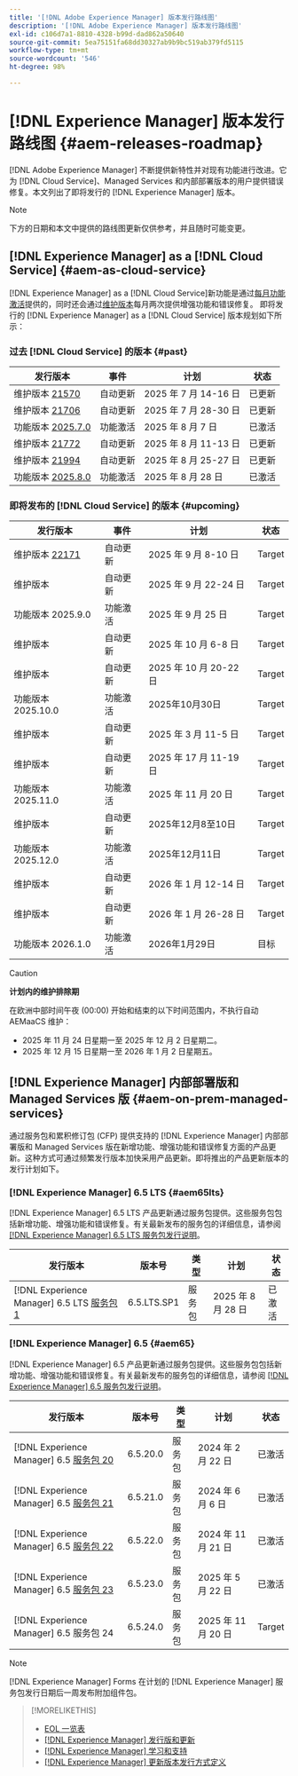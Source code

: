 ```yaml
---
title: '[!DNL Adobe Experience Manager] 版本发行路线图'
description: '[!DNL Adobe Experience Manager] 版本发行路线图'
exl-id: c106d7a1-8810-4328-b99d-dad862a50640
source-git-commit: 5ea75151fa68dd30327ab9b9bc519ab379fd5115
workflow-type: tm+mt
source-wordcount: '546'
ht-degree: 98%

---
```



# [!DNL Experience Manager] 版本发行路线图 {#aem-releases-roadmap}

[!DNL Adobe Experience Manager] 不断提供新特性并对现有功能进行改进。它为 [!DNL Cloud Service]、Managed Services 和内部部署版本的用户提供错误修复。本文列出了即将发行的 [!DNL Experience Manager] 版本。

>[!NOTE]
>
>下方的日期和本文中提供的路线图更新仅供参考，并且随时可能变更。

## [!DNL Experience Manager] as a [!DNL Cloud Service] {#aem-as-cloud-service}

[!DNL Experience Manager] as a [!DNL Cloud Service]新功能是通过[每月功能激活](https://experienceleague.adobe.com/zh-hans/docs/experience-manager-cloud-service/content/release-notes/release-notes/release-notes-current)提供的，同时还会通过[维护版本](https://experienceleague.adobe.com/zh-hans/docs/experience-manager-cloud-service/content/release-notes/maintenance/latest)每月两次提供增强功能和错误修复。
即将发行的 [!DNL Experience Manager] as a [!DNL Cloud Service] 版本规划如下所示：

### 过去 [!DNL Cloud Service] 的版本 {#past}

| 发行版本 | 事件 | 计划 | 状态 |
|---|---|---|---|
| 维护版本 [21570](https://experienceleague.adobe.com/zh-hans/docs/experience-manager-cloud-service/content/release-notes/maintenance/2025/2025-7-0#21570) | 自动更新 | 2025 年 7 月 14-16 日 | 已更新 |
| 维护版本 [21706](https://experienceleague.adobe.com/zh-hans/docs/experience-manager-cloud-service/content/release-notes/maintenance/2025/2025-7-0#21706) | 自动更新 | 2025 年 7 月 28-30 日 | 已更新 |
| 功能版本 [2025.7.0](https://experienceleague.adobe.com/zh-hans/docs/experience-manager-cloud-service/content/release-notes/release-notes/2025/release-notes-2025-7-0) | 功能激活 | 2025 年 8 月 7 日 | 已激活 |
| 维护版本 [21772](https://experienceleague.adobe.com/zh-hans/docs/experience-manager-cloud-service/content/release-notes/maintenance/2025/2025-8-0#21772) | 自动更新 | 2025 年 8 月 11-13 日 | 已更新 |
| 维护版本 [21994](https://experienceleague.adobe.com/en/docs/experience-manager-cloud-service/content/release-notes/maintenance/2025/2025-8-0#21994) | 自动更新 | 2025 年 8 月 25-27 日 | 已更新 |
| 功能版本 [2025.8.0](https://experienceleague.adobe.com/zh-hans/docs/experience-manager-cloud-service/content/release-notes/release-notes/release-notes-current) | 功能激活 | 2025 年 8 月 28 日 | 已激活 |

### 即将发布的 [!DNL Cloud Service] 的版本 {#upcoming}

| 发行版本 | 事件 | 计划 | 状态 |
|---|---|---|---|
| 维护版本 [22171](https://experienceleague.adobe.com/zh-hans/docs/experience-manager-cloud-service/content/release-notes/maintenance/latest) | 自动更新 | 2025 年 9 月 8-10 日 | Target |
| 维护版本 | 自动更新 | 2025 年 9 月 22-24 日 | Target |
| 功能版本 2025.9.0 | 功能激活 | 2025 年 9 月 25 日 | Target |
| 维护版本 | 自动更新 | 2025 年 10 月 6-8 日 | Target |
| 维护版本 | 自动更新 | 2025 年 10 月 20-22 日 | Target |
| 功能版本 2025.10.0 | 功能激活 | 2025年10月30日 | Target |
| 维护版本 | 自动更新 | 2025 年 3 月 11-5 日 | Target |
| 维护版本 | 自动更新 | 2025 年 17 月 11-19 日 | Target |
| 功能版本 2025.11.0 | 功能激活 | 2025 年 11 月 20 日 | Target |
| 维护版本 | 自动更新 | 2025年12月8至10日 | Target |
| 功能版本 2025.12.0 | 功能激活 | 2025年12月11日 | Target |
| 维护版本 | 自动更新 | 2026 年 1 月 12-14 日 | Target |
| 维护版本 | 自动更新 | 2026 年 1 月 26-28 日 | Target |
| 功能版本 2026.1.0 | 功能激活 | 2026年1月29日 | 目标 |

>[!CAUTION]
>
>**计划内的维护排除期**
>
> 在欧洲中部时间午夜 (00:00) 开始和结束的以下时间范围内，不执行自动 AEMaaCS 维护：
>
>* 2025 年 11 月 24 日星期一至 2025 年 12 月 2 日星期二。
>* 2025 年 12 月 15 日星期一至 2026 年 1 月 2 日星期五。

## [!DNL Experience Manager] 内部部署版和 Managed Services 版 {#aem-on-prem-managed-services}

通过服务包和累积修订包 (CFP) 提供支持的 [!DNL Experience Manager] 内部部署版和 Managed Services 版在新增功能、增强功能和错误修复方面的产品更新。这种方式可通过频繁发行版本加快采用产品更新。即将推出的产品更新版本的发行计划如下。

### [!DNL Experience Manager] 6.5 LTS {#aem65lts}

[!DNL Experience Manager] 6.5 LTS 产品更新通过服务包提供。这些服务包包括新增功能、增强功能和错误修复。有关最新发布的服务包的详细信息，请参阅 [[!DNL Experience Manager]  6.5 LTS 服务包发行说明](https://experienceleague.adobe.com/zh-hans/docs/experience-manager-65-lts/content/release-notes/release-notes)。

| 发行版本 | 版本号 | 类型 | 计划 | 状态 |
|---|---|---|---|---|
| [!DNL Experience Manager] 6.5 LTS [服务包 1](https://experienceleague.adobe.com/zh-hans/docs/experience-manager-65-lts/content/release-notes/release-notes) | 6.5.LTS.SP1 | 服务包 | 2025 年 8 月 28 日 | 已激活 |

### [!DNL Experience Manager] 6.5 {#aem65}

[!DNL Experience Manager] 6.5 产品更新通过服务包提供。这些服务包包括新增功能、增强功能和错误修复。有关最新发布的服务包的详细信息，请参阅 [[!DNL Experience Manager]  6.5 服务包发行说明](https://experienceleague.adobe.com/zh-hans/docs/experience-manager-65/content/release-notes/release-notes)。

| 发行版本 | 版本号 | 类型 | 计划 | 状态 |
|---|---|---|---|---|
| [!DNL Experience Manager] 6.5 [服务包 20](https://experienceleague.adobe.com/zh-hans/docs/experience-manager-65/content/release-notes/service-pack/6-5-20) | 6.5.20.0 | 服务包 | 2024 年 2 月 22 日 | 已激活 |
| [!DNL Experience Manager] 6.5 [服务包 21](https://experienceleague.adobe.com/zh-hans/docs/experience-manager-65/content/release-notes/service-pack/6-5-21) | 6.5.21.0 | 服务包 | 2024 年 6 月 6 日 | 已激活 |
| [!DNL Experience Manager] 6.5 [服务包 22](https://experienceleague.adobe.com/zh-hans/docs/experience-manager-65/content/release-notes/service-pack/6-5-22) | 6.5.22.0 | 服务包 | 2024 年 11 月 21 日 | 已激活 |
| [!DNL Experience Manager] 6.5 [服务包 23](https://experienceleague.adobe.com/zh-hans/docs/experience-manager-65/content/release-notes/release-notes) | 6.5.23.0 | 服务包 | 2025 年 5 月 22 日 | 已激活 |
| [!DNL Experience Manager] 6.5 服务包 24 | 6.5.24.0 | 服务包 | 2025 年 11 月 20 日 | Target |

>[!NOTE]
>
>[!DNL Experience Manager] Forms 在计划的 [!DNL Experience Manager] 服务包发行日期后一周发布附加组件包。

>[!MORELIKETHIS]
>
>* [EOL 一览表](https://helpx.adobe.com/cn/support/programs/eol-matrix.html)
>* [[!DNL Experience Manager]  发行版和更新](https://experienceleague.adobe.com/zh-hans/docs/experience-manager-release-information/aem-release-updates/aem-releases-updates)
>* [[!DNL Experience Manager]  学习和支持](https://experienceleague.adobe.com/zh-hans/docs/experience-manager-cloud-service)
>* [[!DNL Experience Manager]  更新版本发行方式定义](/help/using/update-release-vehicle-definitions.md)
